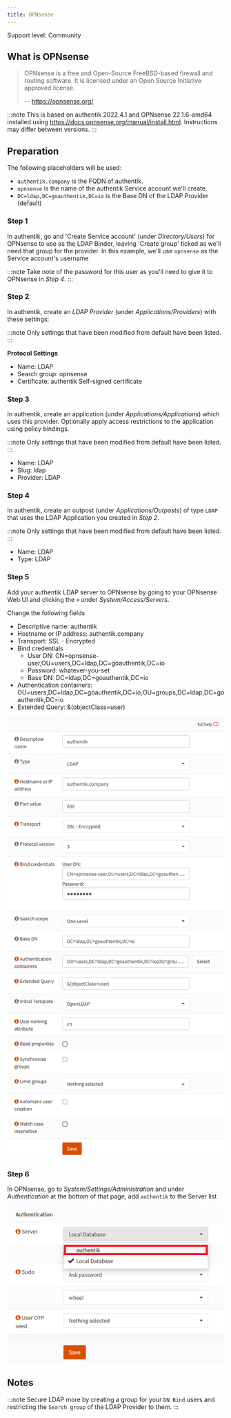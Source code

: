 ```yaml
---
title: OPNsense
---
```


<span class="badge badge--secondary">Support level: Community</span>

## What is OPNsense

> OPNsense is a free and Open-Source FreeBSD-based firewall and routing software. It is licensed under an Open Source Initiative approved license.
>
> -- https://opnsense.org/

:::note
This is based on authentik 2022.4.1 and OPNsense 22.1.6-amd64 installed using https://docs.opnsense.org/manual/install.html. Instructions may differ between versions.
:::

## Preparation

The following placeholders will be used:

-   `authentik.company` is the FQDN of authentik.
-   `opnsense` is the name of the authentik Service account we'll create.
-   `DC=ldap,DC=goauthentik,DC=io` is the Base DN of the LDAP Provider (default)

### Step 1

In authentik, go and 'Create Service account' (under _Directory/Users_) for OPNsense to use as the LDAP Binder, leaving 'Create group' ticked as we'll need that group for the provider.
In this example, we'll use `opnsense` as the Service account's username

:::note
Take note of the password for this user as you'll need to give it to OPNsense in _Step 4_.
:::

### Step 2

In authentik, create an _LDAP Provider_ (under _Applications/Providers_) with these settings:

:::note
Only settings that have been modified from default have been listed.
:::

**Protocol Settings**

-   Name: LDAP
-   Search group: opnsense
-   Certificate: authentik Self-signed certificate

### Step 3

In authentik, create an application (under _Applications/Applications_) which uses this provider. Optionally apply access restrictions to the application using policy bindings.

:::note
Only settings that have been modified from default have been listed.
:::

-   Name: LDAP
-   Slug: ldap
-   Provider: LDAP

### Step 4

In authentik, create an outpost (under _Applications/Outposts_) of type `LDAP` that uses the LDAP Application you created in _Step 2_.

:::note
Only settings that have been modified from default have been listed.
:::

-   Name: LDAP
-   Type: LDAP

### Step 5

Add your authentik LDAP server to OPNsense by going to your OPNsense Web UI and clicking the `+` under _System/Access/Servers_.

Change the following fields

-   Descriptive name: authentik
-   Hostname or IP address: authentik.company
-   Transport: SSL - Encrypted
-   Bind credentials
    -   User DN: CN=opnsense-user,OU=users,DC=ldap,DC=goauthentik,DC=io
    -   Password: whatever-you-set
    -   Base DN: DC=ldap,DC=goauthentik,DC=io
-   Authentication containers: OU=users,DC=ldap,DC=goauthentik,DC=io;OU=groups,DC=ldap,DC=goauthentik,DC=io
-   Extended Query: &(objectClass=user)

![](./opnsense1.png)

### Step 6

In OPNsense, go to _System/Settings/Administration_ and under _Authentication_ at the bottom of that page, add `authentik` to the Server list

![](./opnsense2.png)

## Notes

:::note
Secure LDAP more by creating a group for your `DN Bind` users and restricting the `Search group` of the LDAP Provider to them.
:::
